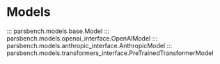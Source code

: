 # Models

::: parsbench.models.base.Model
::: parsbench.models.openai_interface.OpenAIModel
::: parsbench.models.anthropic_interface.AnthropicModel
::: parsbench.models.transformers_interface.PreTrainedTransformerModel
